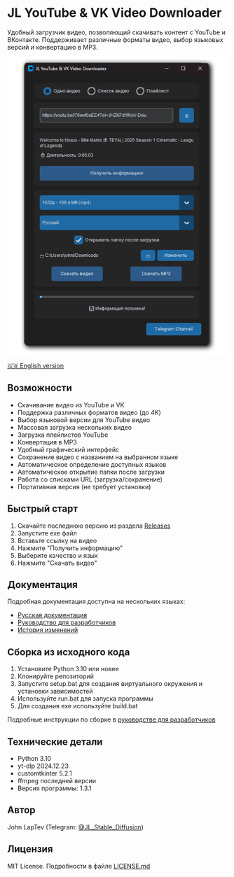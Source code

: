 # JL YouTube & VK Video Downloader

Удобный загрузчик видео, позволяющий скачивать контент с YouTube и ВКонтакте. Поддерживает различные форматы видео, выбор языковых версий и конвертацию в MP3.

![Интерфейс программы](docs/img/app.png)

[🇬🇧 English version](README.md)

## Возможности

- Скачивание видео из YouTube и VK
- Поддержка различных форматов видео (до 4K)
- Выбор языковой версии для YouTube видео
- Массовая загрузка нескольких видео
- Загрузка плейлистов YouTube
- Конвертация в MP3
- Удобный графический интерфейс
- Сохранение видео с названием на выбранном языке
- Автоматическое определение доступных языков
- Автоматическое открытие папки после загрузки
- Работа со списками URL (загрузка/сохранение)
- Портативная версия (не требует установки)

## Быстрый старт

1. Скачайте последнюю версию из раздела [Releases](ссылка_на_releases)
2. Запустите exe файл
3. Вставьте ссылку на видео
4. Нажмите "Получить информацию"
5. Выберите качество и язык
6. Нажмите "Скачать видео"

## Документация

Подробная документация доступна на нескольких языках:
- [Русская документация](docs/ru/GUIDE.md)
- [Руководство для разработчиков](docs/ru/CONTRIBUTING.md)
- [История изменений](docs/ru/CHANGELOG.md)

## Сборка из исходного кода

1. Установите Python 3.10 или новее
2. Клонируйте репозиторий
3. Запустите setup.bat для создания виртуального окружения и установки зависимостей
4. Используйте run.bat для запуска программы
5. Для создания exe используйте build.bat

Подробные инструкции по сборке в [руководстве для разработчиков](docs/ru/CONTRIBUTING.md)

## Технические детали

- Python 3.10
- yt-dlp 2024.12.23
- customtkinter 5.2.1
- ffmpeg последней версии
- Версия программы: 1.3.1

## Автор

John LapTev (Telegram: [@JL_Stable_Diffusion](https://t.me/JL_Stable_Diffusion))

## Лицензия

MIT License. Подробности в файле [LICENSE.md](LICENSE.md)